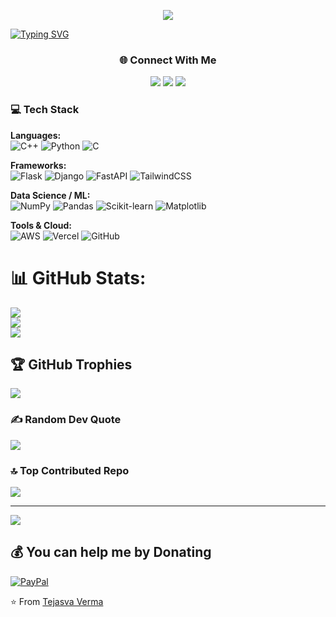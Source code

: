 <p align="center">
  <img src="https://64.media.tumblr.com/cad6d25d7e859f91d586bc08b93d0680/6138c75039bd424c-a7/s500x750/2596a82fa0e62ef42a8ab29668be6da4d9d3fb28.gif" />
</p>

[![Typing SVG](https://readme-typing-svg.demolab.com?font=Fira+Code&pause=400&color=E42FA1&width=435&lines=Hey+!+%2C+I'm+Tejasva+Verma+;Python+Dev;exploring+backend+)](https://git.io/typing-svg)


<h3 align="center">🌐 Connect With Me</h3>
<p align="center">
  <a href="https://instagram.com/__tejasverma"><img src="https://skillicons.dev/icons?i=instagram" /></a>
  <a href="https://linkedin.com/in/tejasva-verma-42193428b"><img src="https://skillicons.dev/icons?i=linkedin" /></a>
  <a href="mailto:artisttejasvaverma@gmail.com"><img src="https://skillicons.dev/icons?i=gmail" /></a>
</p>


### 💻 Tech Stack

**Languages:**  
![C++](https://img.shields.io/badge/C++-00599C?style=for-the-badge&logo=cplusplus&logoColor=white)
![Python](https://img.shields.io/badge/Python-3670A0?style=for-the-badge&logo=python&logoColor=ffdd54)
![C](https://img.shields.io/badge/C-00599C?style=for-the-badge&logo=c&logoColor=white)

**Frameworks:**  
![Flask](https://img.shields.io/badge/Flask-000?style=for-the-badge&logo=flask&logoColor=white)
![Django](https://img.shields.io/badge/Django-092E20?style=for-the-badge&logo=django&logoColor=white)
![FastAPI](https://img.shields.io/badge/FastAPI-005571?style=for-the-badge&logo=fastapi)
![TailwindCSS](https://img.shields.io/badge/TailwindCSS-38B2AC?style=for-the-badge&logo=tailwind-css&logoColor=white)

**Data Science / ML:**  
![NumPy](https://img.shields.io/badge/Numpy-013243?style=for-the-badge&logo=numpy&logoColor=white)
![Pandas](https://img.shields.io/badge/Pandas-150458?style=for-the-badge&logo=pandas&logoColor=white)
![Scikit-learn](https://img.shields.io/badge/Scikit--learn-F7931E?style=for-the-badge&logo=scikit-learn&logoColor=white)
![Matplotlib](https://img.shields.io/badge/Matplotlib-ffffff?style=for-the-badge&logo=Matplotlib&logoColor=black)

**Tools & Cloud:**  
![AWS](https://img.shields.io/badge/AWS-FF9900?style=for-the-badge&logo=amazon-aws&logoColor=white)
![Vercel](https://img.shields.io/badge/Vercel-000?style=for-the-badge&logo=vercel&logoColor=white)
![GitHub](https://img.shields.io/badge/GitHub-181717?style=for-the-badge&logo=github&logoColor=white)

# 📊 GitHub Stats:
![](https://github-readme-stats.vercel.app/api?username=expeditive&theme=neon&hide_border=false&include_all_commits=true&count_private=true)<br/>
![](https://nirzak-streak-stats.vercel.app/?user=expeditive&theme=neon&hide_border=false)<br/>
![](https://github-readme-stats.vercel.app/api/top-langs/?username=expeditive&theme=neon&hide_border=false&include_all_commits=true&count_private=true&layout=compact)

## 🏆 GitHub Trophies
![](https://github-profile-trophy.vercel.app/?username=expeditive&theme=neon&no-frame=false&no-bg=true&margin-w=4)

### ✍️ Random Dev Quote
![](https://quotes-github-readme.vercel.app/api?type=vetical&theme=radical)

### 🔝 Top Contributed Repo
![](https://github-contributor-stats.vercel.app/api?username=expeditive&limit=5&theme=dark&combine_all_yearly_contributions=true)

---
[![](https://visitcount.itsvg.in/api?id=expeditive&icon=2&color=10)](https://visitcount.itsvg.in)

  ## 💰 You can help me by Donating
  [![PayPal](https://img.shields.io/badge/PayPal-00457C?style=for-the-badge&logo=paypal&logoColor=white)](https://paypal.me/@dopaxy) 

  ⭐️ From [Tejasva Verma](https://github.com/expeditive)


